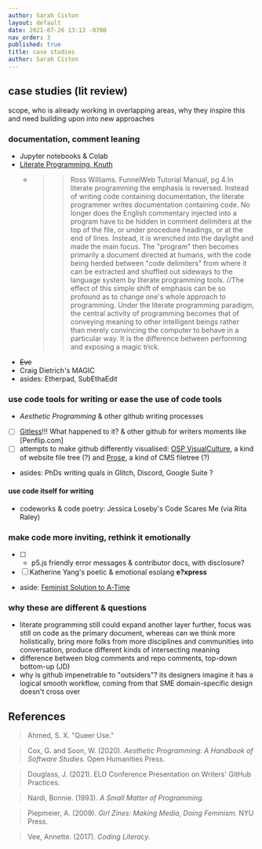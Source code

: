 ```yaml
---
author: Sarah Ciston
layout: default
date: 2021-07-26 13:13 -0700
nav_order: 3
published: true
title: case studies
author: Sarah Ciston
---
```


## case studies (lit review)

scope, who is already working in overlapping areas, why they inspire this and need building upon into new approaches

### documentation, comment leaning
- Jupyter notebooks & Colab
- [Literate Programming, Knuth](http://www.literateprogramming.com/)
    - >>Ross Williams. FunnelWeb Tutorial Manual, pg 4.In literate programming the emphasis is reversed. Instead of writing code containing documentation, the literate programmer writes documentation containing code. No longer does the English commentary injected into a program have to be hidden in comment delimiters at the top of the file, or under procedure headings, or at the end of lines. Instead, it is wrenched into the daylight and made the main focus. The "program" then becomes primarily a document directed at humans, with the code being herded between "code delimiters" from where it can be extracted and shuffled out sideways to the language system by literate programming tools. //The effect of this simple shift of emphasis can be so profound as to change one's whole approach to programming. Under the literate programming paradigm, the central activity of programming becomes that of conveying meaning to other intelligent beings rather than merely convincing the computer to behave in a particular way. It is the difference between performing and exposing a magic trick.
- ~~Eve~~
- Craig Dietrich's MAGIC
- asides: Etherpad, SubEthaEdit

### use code tools for writing or ease the use of code tools
- *Aesthetic Programming* & other github writing processes
- [ ] [Gitless](https://gitless.com/)!!! What happened to it? & other github for writers moments like [Penflip.com]
- [ ] attempts to make github differently visualised: [OSP VisualCulture](http://osp.kitchen/tools/visualculture/), a kind of website file tree (?) and [Prose](https://github.com/prose/prose/), a kind of CMS filetree (?)
- asides: PhDs writing quals in Glitch, Discord, Google Suite ? 

#### use code itself for writing
- codeworks & code poetry: Jessica Loseby's Code Scares Me (via Rita Raley)
### make code more inviting, rethink it emotionally
- [ ] - p5.js friendly error messages & contributor docs, with disclosure? 
- [ ] Katherine Yang's poetic & emotional esolang **e?xpress**
- aside: [Feminist Solution to A-Time](https://www.youtube.com/watch?v=fHjsdyN4UK0)


### why these are different & questions
- literate programming still could expand another layer further, focus was still on code as the primary document, whereas can we think more holistically, bring more folks from more disciplines and communities into conversation, produce different kinds of intersecting meaning 
- difference between blog comments and repo comments, top-down bottom-up (JD)
- why is github impenetrable to "outsiders"? its designers imagine it has a logical smooth workflow, coming from that SME domain-specific design doesn't cross over


## References 

>Ahmed, S. X. "Queer Use."

>Cox, G. and Soon, W. (2020). *Aesthetic Programming: A Handbook of Software Studies.* Open Humanities Press.

>Douglass, J. (2021). ELO Conference Presentation on Writers' GitHub Practices.

>Nardi, Bonnie. (1993). *A Small Matter of Programming.*

>Piepmeier, A. (2009). *Girl Zines: Making Media, Doing Feminism.* NYU Press. 

>Vee, Annette. (2017). *Coding Literacy.*
